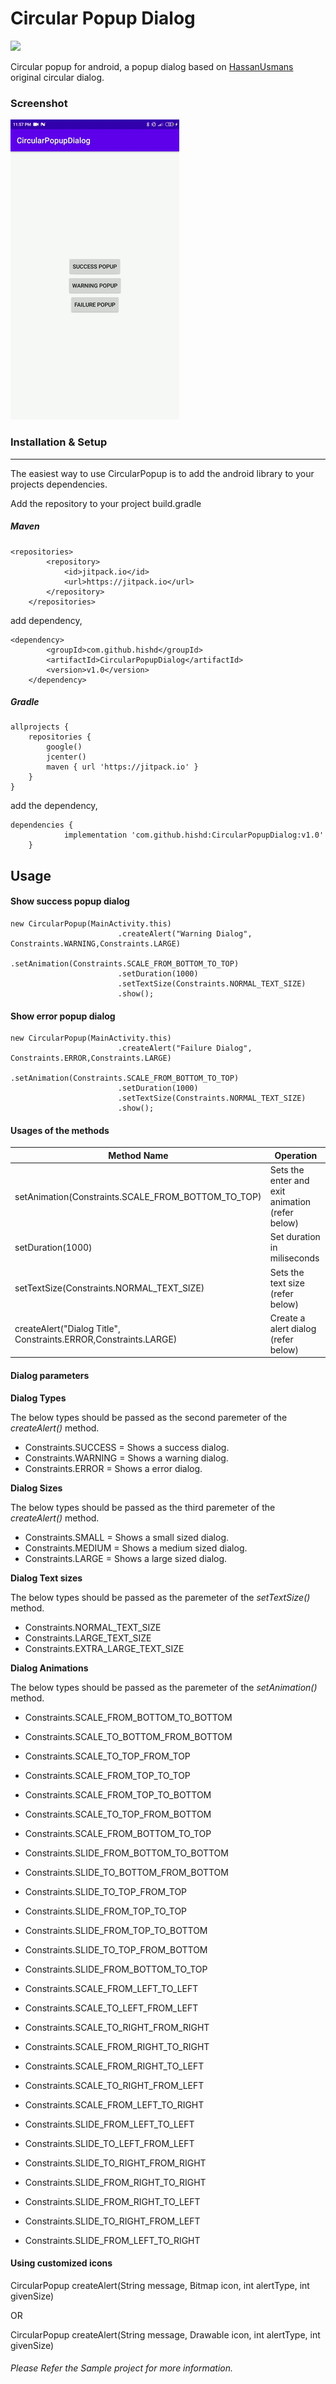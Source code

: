 # Circular Popup Dialog
[![](https://jitpack.io/v/hishd/CircularPopupDialog.svg)](https://jitpack.io/#hishd/CircularPopupDialog)


Circular popup for android, a popup dialog based on [HassanUsmans](https://github.com/HassanUsman/CircularDialogs "HassanUsman") original circular dialog.

### Screenshot
![](https://github.com/hishd/CircularPopupDialog/raw/master/images/popup.gif)

### Installation & Setup

------------

The easiest way to use CircularPopup is to add the android library to your projects dependencies.

Add the repository to your project build.gradle

##### Maven
```
<repositories>
		<repository>
		    <id>jitpack.io</id>
		    <url>https://jitpack.io</url>
		</repository>
	</repositories>
```
add dependency,
```
<dependency>
	    <groupId>com.github.hishd</groupId>
	    <artifactId>CircularPopupDialog</artifactId>
	    <version>v1.0</version>
	</dependency>
```

##### Gradle

```
allprojects {
    repositories {
        google()
        jcenter()
        maven { url 'https://jitpack.io' }
    }
}
```
add the dependency,
```
dependencies {
	        implementation 'com.github.hishd:CircularPopupDialog:v1.0'
	}
```

## Usage

#### Show success popup dialog
```
new CircularPopup(MainActivity.this)
                        .createAlert("Warning Dialog", Constraints.WARNING,Constraints.LARGE)
                        .setAnimation(Constraints.SCALE_FROM_BOTTOM_TO_TOP)
                        .setDuration(1000)
                        .setTextSize(Constraints.NORMAL_TEXT_SIZE)
                        .show();
```
#### Show error popup dialog
```
new CircularPopup(MainActivity.this)
                        .createAlert("Failure Dialog", Constraints.ERROR,Constraints.LARGE)
                        .setAnimation(Constraints.SCALE_FROM_BOTTOM_TO_TOP)
                        .setDuration(1000)
                        .setTextSize(Constraints.NORMAL_TEXT_SIZE)
                        .show();
```

#### Usages of the methods
| Method Name  | Operation   |
| ------------ | ------------ |
| setAnimation(Constraints.SCALE_FROM_BOTTOM_TO_TOP)  | Sets the enter and exit animation (refer below)  |
| setDuration(1000)  | Set duration in miliseconds  |
| setTextSize(Constraints.NORMAL_TEXT_SIZE)  | Sets the text size (refer below)  |
| createAlert("Dialog Title", Constraints.ERROR,Constraints.LARGE)  | Create a alert dialog (refer below)  |

#### Dialog parameters

**Dialog Types**

The below types should be passed as the second paremeter of the *createAlert()* method.

- Constraints.SUCCESS = Shows a success dialog.
- Constraints.WARNING = Shows a warning dialog.
- Constraints.ERROR = Shows a error dialog.

**Dialog Sizes**

The below types should be passed as the third paremeter of the *createAlert()* method.

- Constraints.SMALL = Shows a small sized dialog.
- Constraints.MEDIUM = Shows a medium sized dialog.
- Constraints.LARGE = Shows a large sized dialog.

**Dialog Text sizes**

The below types should be passed as the  paremeter of the *setTextSize()* method.

- Constraints.NORMAL_TEXT_SIZE
- Constraints.LARGE_TEXT_SIZE
- Constraints.EXTRA_LARGE_TEXT_SIZE

**Dialog Animations**

The below types should be passed as the  paremeter of the *setAnimation()* method.

- Constraints.SCALE_FROM_BOTTOM_TO_BOTTOM
- Constraints.SCALE_TO_BOTTOM_FROM_BOTTOM
- Constraints.SCALE_TO_TOP_FROM_TOP
- Constraints.SCALE_FROM_TOP_TO_TOP
- Constraints.SCALE_FROM_TOP_TO_BOTTOM
- Constraints.SCALE_TO_TOP_FROM_BOTTOM
- Constraints.SCALE_FROM_BOTTOM_TO_TOP

- Constraints.SLIDE_FROM_BOTTOM_TO_BOTTOM
- Constraints.SLIDE_TO_BOTTOM_FROM_BOTTOM
- Constraints.SLIDE_TO_TOP_FROM_TOP
- Constraints.SLIDE_FROM_TOP_TO_TOP
- Constraints.SLIDE_FROM_TOP_TO_BOTTOM
- Constraints.SLIDE_TO_TOP_FROM_BOTTOM
- Constraints.SLIDE_FROM_BOTTOM_TO_TOP

- Constraints.SCALE_FROM_LEFT_TO_LEFT
- Constraints.SCALE_TO_LEFT_FROM_LEFT
- Constraints.SCALE_TO_RIGHT_FROM_RIGHT
- Constraints.SCALE_FROM_RIGHT_TO_RIGHT
- Constraints.SCALE_FROM_RIGHT_TO_LEFT
- Constraints.SCALE_TO_RIGHT_FROM_LEFT
- Constraints.SCALE_FROM_LEFT_TO_RIGHT

- Constraints.SLIDE_FROM_LEFT_TO_LEFT
- Constraints.SLIDE_TO_LEFT_FROM_LEFT
- Constraints.SLIDE_TO_RIGHT_FROM_RIGHT
- Constraints.SLIDE_FROM_RIGHT_TO_RIGHT
- Constraints.SLIDE_FROM_RIGHT_TO_LEFT
- Constraints.SLIDE_TO_RIGHT_FROM_LEFT
- Constraints.SLIDE_FROM_LEFT_TO_RIGHT

#### Using customized icons

CircularPopup createAlert(String message, Bitmap icon, int alertType, int givenSize)

OR

CircularPopup createAlert(String message, Drawable icon, int alertType, int givenSize)


###### Please Refer the Sample project for more information.

